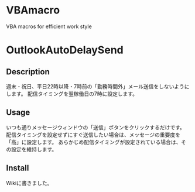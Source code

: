 # VBAmacro
VBA macros for efficient work style

OutlookAutoDelaySend
====================
## Description
週末・祝日、平日22時以降・7時前の「勤務時間外」メール送信をしないようにします。
配信タイミングを翌稼働日の7時に設定します。

## Usage
いつも通りメッセージウィンドウの「送信」ボタンをクリックするだけです。
配信タイミングを設定せずにすぐ送信したい場合は、メッセージの重要度を「高」に設定します。
あらかじめ配信タイミングが設定されている場合は、その設定を維持します。

## Install
Wikiに書きました。

